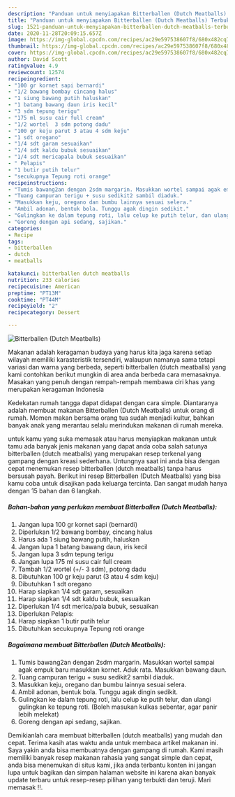 ```yaml
---
description: "Panduan untuk menyiapakan Bitterballen (Dutch Meatballs) Terbukti"
title: "Panduan untuk menyiapakan Bitterballen (Dutch Meatballs) Terbukti"
slug: 1521-panduan-untuk-menyiapakan-bitterballen-dutch-meatballs-terbukti
date: 2020-11-28T20:09:15.657Z
image: https://img-global.cpcdn.com/recipes/ac29e597538607f8/680x482cq70/bitterballen-dutch-meatballs-foto-resep-utama.jpg
thumbnail: https://img-global.cpcdn.com/recipes/ac29e597538607f8/680x482cq70/bitterballen-dutch-meatballs-foto-resep-utama.jpg
cover: https://img-global.cpcdn.com/recipes/ac29e597538607f8/680x482cq70/bitterballen-dutch-meatballs-foto-resep-utama.jpg
author: David Scott
ratingvalue: 4.9
reviewcount: 12574
recipeingredient:
- "100 gr kornet sapi bernardi"
- "1/2 bawang bombay cincang halus"
- "1 siung bawang putih haluskan"
- "1 batang bawang daun iris kecil"
- "3 sdm tepung terigu"
- "175 ml susu cair full cream"
- "1/2 wortel  3 sdm potong dadu"
- "100 gr keju parut 3 atau 4 sdm keju"
- "1 sdt oregano"
- "1/4 sdt garam sesuaikan"
- "1/4 sdt kaldu bubuk sesuaikan"
- "1/4 sdt mericapala bubuk sesuaikan"
- " Pelapis"
- "1 butir putih telur"
- "secukupnya Tepung roti orange"
recipeinstructions:
- "Tumis bawang2an dengan 2sdm margarin. Masukkan wortel sampai agak empuk baru masukkan kornet. Aduk rata. Masukkan bawang daun."
- "Tuang campuran terigu + susu sedikit2 sambil diaduk."
- "Masukkan keju, oregano dan bumbu lainnya sesuai selera."
- "Ambil adonan, bentuk bola. Tunggu agak dingin sedikit."
- "Gulingkan ke dalam tepung roti, lalu celup ke putih telur, dan ulangi gulingkan ke tepung roti. (Boleh masukan kulkas sebentar, agar panir lebih melekat)"
- "Goreng dengan api sedang, sajikan."
categories:
- Recipe
tags:
- bitterballen
- dutch
- meatballs

katakunci: bitterballen dutch meatballs 
nutrition: 233 calories
recipecuisine: American
preptime: "PT13M"
cooktime: "PT44M"
recipeyield: "2"
recipecategory: Dessert

---
```



![Bitterballen (Dutch Meatballs)](https://img-global.cpcdn.com/recipes/ac29e597538607f8/680x482cq70/bitterballen-dutch-meatballs-foto-resep-utama.jpg)

Makanan adalah keragaman budaya yang harus kita jaga karena setiap wilayah memiliki karasteristik tersendiri, walaupun namanya sama tetapi variasi dan warna yang berbeda, seperti bitterballen (dutch meatballs) yang kami contohkan berikut mungkin di area anda berbeda cara memasaknya. Masakan yang penuh dengan rempah-rempah membawa ciri khas yang merupakan keragaman Indonesia



Kedekatan rumah tangga dapat didapat dengan cara simple. Diantaranya adalah membuat makanan Bitterballen (Dutch Meatballs) untuk orang di rumah. Momen makan bersama orang tua sudah menjadi kultur, bahkan banyak anak yang merantau selalu merindukan makanan di rumah mereka.

untuk kamu yang suka memasak atau harus menyiapkan makanan untuk tamu ada banyak jenis makanan yang dapat anda coba salah satunya bitterballen (dutch meatballs) yang merupakan resep terkenal yang gampang dengan kreasi sederhana. Untungnya saat ini anda bisa dengan cepat menemukan resep bitterballen (dutch meatballs) tanpa harus bersusah payah.
Berikut ini resep Bitterballen (Dutch Meatballs) yang bisa kamu coba untuk disajikan pada keluarga tercinta. Dan sangat mudah hanya dengan 15 bahan dan 6 langkah.


<!--inarticleads1-->

##### Bahan-bahan yang perlukan membuat Bitterballen (Dutch Meatballs):

1. Jangan lupa 100 gr kornet sapi (bernardi)
1. Diperlukan 1/2 bawang bombay, cincang halus
1. Harus ada 1 siung bawang putih, haluskan
1. Jangan lupa 1 batang bawang daun, iris kecil
1. Jangan lupa 3 sdm tepung terigu
1. Jangan lupa 175 ml susu cair full cream
1. Tambah 1/2 wortel (+/- 3 sdm), potong dadu
1. Dibutuhkan 100 gr keju parut (3 atau 4 sdm keju)
1. Dibutuhkan 1 sdt oregano
1. Harap siapkan 1/4 sdt garam, sesuaikan
1. Harap siapkan 1/4 sdt kaldu bubuk, sesuaikan
1. Diperlukan 1/4 sdt merica/pala bubuk, sesuaikan
1. Diperlukan  Pelapis:
1. Harap siapkan 1 butir putih telur
1. Dibutuhkan secukupnya Tepung roti orange




<!--inarticleads2-->

##### Bagaimana membuat  Bitterballen (Dutch Meatballs):

1. Tumis bawang2an dengan 2sdm margarin. Masukkan wortel sampai agak empuk baru masukkan kornet. Aduk rata. Masukkan bawang daun.
1. Tuang campuran terigu + susu sedikit2 sambil diaduk.
1. Masukkan keju, oregano dan bumbu lainnya sesuai selera.
1. Ambil adonan, bentuk bola. Tunggu agak dingin sedikit.
1. Gulingkan ke dalam tepung roti, lalu celup ke putih telur, dan ulangi gulingkan ke tepung roti. (Boleh masukan kulkas sebentar, agar panir lebih melekat)
1. Goreng dengan api sedang, sajikan.




Demikianlah cara membuat bitterballen (dutch meatballs) yang mudah dan cepat. Terima kasih atas waktu anda untuk membaca artikel makanan ini. Saya yakin anda bisa membuatnya dengan gampang di rumah. Kami masih memiliki banyak resep makanan rahasia yang sangat simple dan cepat, anda bisa menemukan di situs kami, jika anda terbantu konten ini jangan lupa untuk bagikan dan simpan halaman website ini karena akan banyak update terbaru untuk resep-resep pilihan yang terbukti dan teruji. Mari memasak !!. 
